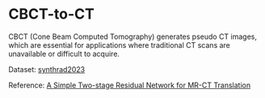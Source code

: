 # CBCT-to-CT

CBCT (Cone Beam Computed Tomography) generates pseudo CT images, which are essential for applications where traditional
CT scans are unavailable or difficult to acquire.

Dataset: [synthrad2023](https://synthrad2023.grand-challenge.org/)

Reference: [A Simple Two-stage Residual Network for MR-CT Translation](https://github.com/ZhangZhiHao233/MR-to-CT)
